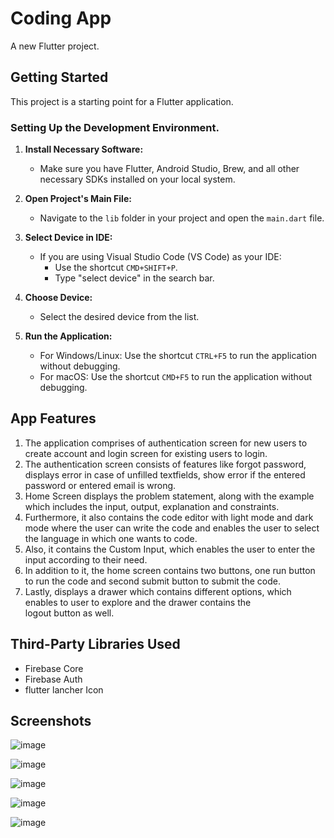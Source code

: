 # Coding App

A new Flutter project.

## Getting Started

This project is a starting point for a Flutter application.

### Setting Up the Development Environment.

1. **Install Necessary Software:**
   - Make sure you have Flutter, Android Studio, Brew, and all other necessary SDKs installed on your local system.

2. **Open Project's Main File:**
   - Navigate to the `lib` folder in your project and open the `main.dart` file.

3. **Select Device in IDE:**
   - If you are using Visual Studio Code (VS Code) as your IDE:
     - Use the shortcut `CMD+SHIFT+P`.
     - Type "select device" in the search bar.

4. **Choose Device:**
   - Select the desired device from the list.

5. **Run the Application:**
   - For Windows/Linux: Use the shortcut `CTRL+F5` to run the application without debugging.
   - For macOS: Use the shortcut `CMD+F5` to run the application without debugging.
## App Features
1. The application comprises of authentication screen for new users to create account and login screen for existing users to login.
2. The authentication screen consists of features like forgot password, displays error in case of unfilled textfields, show error if the entered password or entered email is wrong.
3. Home Screen displays the problem statement, along with the example which includes the input, output, explanation and constraints.
4. Furthermore, it also contains the code editor with light mode and dark mode where the user can write the code and enables the user to select the language in which one wants to code.
5. Also, it contains the Custom Input, which enables the user to enter the input according to their need.
6. In addition to it, the home screen contains two buttons, one run button to run the code and second submit button to submit the code.
7. Lastly, displays a drawer which contains different options, which enables to user to explore and the drawer contains the logout button as well.
## Third-Party Libraries Used
* Firebase Core
* Firebase Auth
* flutter lancher Icon
## Screenshots
 ![image](https://github.com/vinaykumar-07/task-App/assets/88262239/adf8adb0-9afd-4dcf-8108-f2b3c183d389)
  
  ![image](https://github.com/vinaykumar-07/task-App/assets/88262239/6636ba7a-8c9a-4d78-9020-bf1ea447c333)
  
  ![image](https://github.com/vinaykumar-07/task-App/assets/88262239/1d88016a-cd53-4aa1-8b34-e6b676721344)
  
  ![image](https://github.com/vinaykumar-07/task-App/assets/88262239/f41085c6-4b9d-468d-9914-01d197aecc72)
  
  ![image](https://github.com/vinaykumar-07/task-App/assets/88262239/8c133db3-0c1b-4783-aa30-cecb01470a9d)
